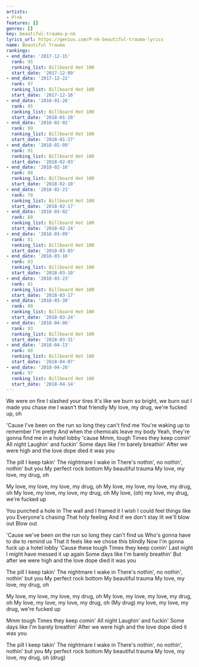 ```yaml
---
artists:
- P!nk
features: []
genres: []
key: beautiful-trauma-p-nk
lyrics_url: https://genius.com/P-nk-beautiful-trauma-lyrics
name: Beautiful Trauma
rankings:
- end_date: '2017-12-15'
  rank: 95
  ranking_list: Billboard Hot 100
  start_date: '2017-12-09'
- end_date: '2017-12-22'
  rank: 97
  ranking_list: Billboard Hot 100
  start_date: '2017-12-16'
- end_date: '2018-01-26'
  rank: 95
  ranking_list: Billboard Hot 100
  start_date: '2018-01-20'
- end_date: '2018-02-02'
  rank: 99
  ranking_list: Billboard Hot 100
  start_date: '2018-01-27'
- end_date: '2018-02-09'
  rank: 91
  ranking_list: Billboard Hot 100
  start_date: '2018-02-03'
- end_date: '2018-02-16'
  rank: 88
  ranking_list: Billboard Hot 100
  start_date: '2018-02-10'
- end_date: '2018-02-23'
  rank: 78
  ranking_list: Billboard Hot 100
  start_date: '2018-02-17'
- end_date: '2018-03-02'
  rank: 88
  ranking_list: Billboard Hot 100
  start_date: '2018-02-24'
- end_date: '2018-03-09'
  rank: 81
  ranking_list: Billboard Hot 100
  start_date: '2018-03-03'
- end_date: '2018-03-16'
  rank: 83
  ranking_list: Billboard Hot 100
  start_date: '2018-03-10'
- end_date: '2018-03-23'
  rank: 81
  ranking_list: Billboard Hot 100
  start_date: '2018-03-17'
- end_date: '2018-03-30'
  rank: 90
  ranking_list: Billboard Hot 100
  start_date: '2018-03-24'
- end_date: '2018-04-06'
  rank: 93
  ranking_list: Billboard Hot 100
  start_date: '2018-03-31'
- end_date: '2018-04-13'
  rank: 88
  ranking_list: Billboard Hot 100
  start_date: '2018-04-07'
- end_date: '2018-04-20'
  rank: 97
  ranking_list: Billboard Hot 100
  start_date: '2018-04-14'
---
```

We were on fire
I slashed your tires
It's like we burn so bright, we burn out
I made you chase me
I wasn't that friendly
My love, my drug, we're fucked up, oh


'Cause I've been on the run so long they can't find me
You're waking up to remember I'm pretty
And when the chemicals leave my body
Yeah, they're gonna find me in a hotel lobby 'cause
Mmm, tough
Times they keep comin'
All night
Laughin' and fuckin'
Some days like I'm barely breathin'
After we were high and the love dope died it was you


The pill I keep takin'
The nightmare I wake in
There's nothin', no nothin', nothin' but you
My perfect rock bottom
My beautiful trauma
My love, my love, my drug, oh


My love, my love, my love, my drug, oh
My love, my love, my love, my drug, oh
My love, my love, my love, my drug, oh
My love, (oh) my love, my drug, we're fucked up


You punched a hole in
The wall and I framed it
I wish I could feel things like you
Everyone's chasing
That holy feeling
And if we don't stay lit we'll blow out
Blow out


'Cause we've been on the run so long they can't find us
Who's gonna have to die to remind us
That it feels like we chose this blindly
Now I'm gonna fuck up a hotel lobby
'Cause these tough
Times they keep comin'
Last night
I might have messed it up again
Some days like I'm barely breathin'
But after we were high and the love dope died it was you


The pill I keep takin'
The nightmare I wake in
There's nothin', no nothin', nothin' but you
My perfect rock bottom
My beautiful trauma
My love, my love, my drug, oh


My love, my love, my love, my drug, oh
My love, my love, my love, my drug, oh
My love, my love, my love, my drug, oh
(My drug) my love, my love, my drug, we're fucked up


Mmm tough
Times they keep comin'
All night
Laughin' and fuckin'
Some days like I'm barely breathin'
After we were high and the love dope died it was you


The pill I keep takin'
The nightmare I wake in
There's nothin', no nothin', nothin' but you
My perfect rock bottom
My beautiful trauma
My love, my love, my drug, oh (drug)
